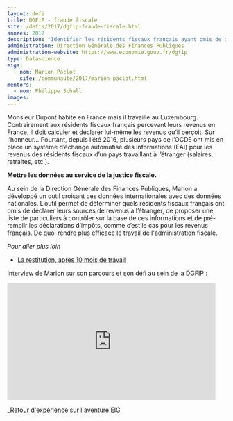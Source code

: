 ```yaml
---
layout: defi
title: DGFiP - fraude fiscale
site: /defis/2017/dgfip-fraude-fiscale.html
annees: 2017
description: "Identifier les résidents fiscaux français ayant omis de déclarer des sources de revenus à l’étranger"
administration: Direction Générale des Finances Publiques
administration-website: https://www.economie.gouv.fr/dgfip
type: Datascience
eigs:
  - nom: Marion Paclot
    site: /communaute/2017/marion-paclot.html
mentors: 
  - nom: Philippe Schall
images:
---
```


Monsieur Dupont habite en France mais il travaille au Luxembourg.
Contrairement aux résidents fiscaux français percevant leurs revenus
en France, il doit calculer et déclarer lui-même les revenus qu’il
perçoit.  Sur l’honneur… Pourtant, depuis l’été 2016, plusieurs pays
de l’OCDE ont mis en place un système d’échange automatisé des
informations (EAI) pour les revenus des résidents fiscaux d’un pays
travaillant à l’étranger (salaires, retraites, etc.).

**Mettre les données au service de la justice fiscale.**

Au sein de la Direction Générale des Finances Publiques, Marion a
développé un outil croisant ces données internationales avec des
données nationales.  L’outil permet de déterminer quels résidents
fiscaux français ont omis de déclarer leurs sources de revenus à
l’étranger, de proposer une liste de particuliers à contrôler sur la
base de ces informations et de pré-remplir les déclarations d’impôts,
comme c’est le cas pour les revenus français.  De quoi rendre plus
efficace le travail de l'administration fiscale.

_Pour aller plus loin_

* [La restitution, après 10 mois de travail](https://www.dailymotion.com/video/x6b964b?playlist=x54m4i)

Interview de Marion sur son parcours et son défi au sein de la DGFIP : 
<iframe frameborder="0" width="480" height="270" src="https://www.dailymotion.com/embed/video/x5qme9l" allowfullscreen allow="autoplay"></iframe>

_[Retour d'expérience sur l'aventure EIG](https://www.dailymotion.com/video/x64z39u)
